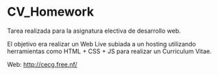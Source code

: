 # CV_Homework
Tarea realizada para la asignatura electiva de desarrollo web.

El objetivo era realizar un Web Live subiada a un hosting utilizando herramientas como HTML + CSS + JS para realizar un Curriculum Vitae.

Web:
http://cecg.free.nf/
